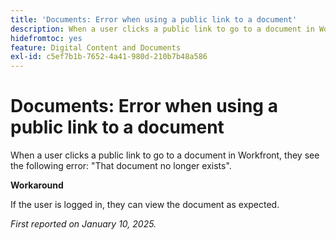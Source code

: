 ```yaml
---
title: 'Documents: Error when using a public link to a document'
description: When a user clicks a public link to go to a document in Workfront, they see an error.
hidefromtoc: yes
feature: Digital Content and Documents
exl-id: c5ef7b1b-7652-4a41-980d-210b7b48a586
---
```

# Documents: Error when using a public link to a document

<!--
>[!NOTE]
>
>This issue has been resolved.-->

When a user clicks a public link to go to a document in Workfront, they see the following error: "That document no longer exists".

**Workaround**

If the user is logged in, they can view the document as expected.

_First reported on January 10, 2025._
